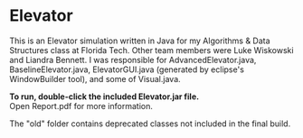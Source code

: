 Elevator
============
This is an Elevator simulation written in Java for my Algorithms & Data Structures class at Florida Tech. Other team members were Luke Wiskowski and Liandra Bennett. I was responsible for AdvancedElevator.java, BaselineElevator.java, ElevatorGUI.java (generated by eclipse's WindowBuilder tool), and some of Visual.java.

**To run, double-click the included Elevator.jar file.**  
Open Report.pdf for more information.

The "old" folder contains deprecated classes not included in the final build.
